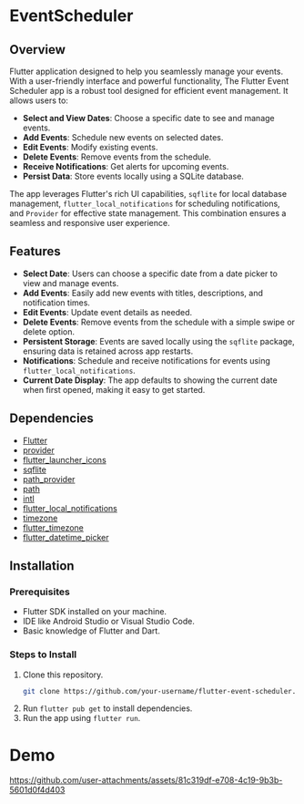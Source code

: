 # EventScheduler

## Overview
Flutter application designed to help you seamlessly manage your events. With a user-friendly interface and powerful functionality,
The Flutter Event Scheduler app is a robust tool designed for efficient event management. It allows users to:

- **Select and View Dates**: Choose a specific date to see and manage events.
- **Add Events**: Schedule new events on selected dates.
- **Edit Events**: Modify existing events.
- **Delete Events**: Remove events from the schedule.
- **Receive Notifications**: Get alerts for upcoming events.
- **Persist Data**: Store events locally using a SQLite database.

The app leverages Flutter's rich UI capabilities, `sqflite` for local database management, `flutter_local_notifications` for scheduling notifications, and `Provider` for effective state management. This combination ensures a seamless and responsive user experience.

## Features

- **Select Date**: Users can choose a specific date from a date picker to view and manage events.
- **Add Events**: Easily add new events with titles, descriptions, and notification times.
- **Edit Events**: Update event details as needed.
- **Delete Events**: Remove events from the schedule with a simple swipe or delete option.
- **Persistent Storage**: Events are saved locally using the `sqflite` package, ensuring data is retained across app restarts.
- **Notifications**: Schedule and receive notifications for events using `flutter_local_notifications`.
- **Current Date Display**: The app defaults to showing the current date when first opened, making it easy to get started.

## Dependencies

- [Flutter](https://flutter.dev/)
- [provider](https://pub.dev/packages/provider)
- [flutter_launcher_icons](https://pub.dev/packages/get)
- [sqflite](https://pub.dev/packages/sqflite)
- [path_provider](https://pub.dev/packages/path_provider)
- [path](https://pub.dev/packages/path)
- [intl](https://pub.dev/packages/intl)
- [flutter_local_notifications](https://pub.dev/packages/flutter_local_notifications)
- [timezone](https://pub.dev/packages/timezone)
- [flutter_timezone](https://pub.dev/packages/flutter_timezone)
- [flutter_datetime_picker](https://pub.dev/packages/flutter_datetime_picker)
  
## Installation

### Prerequisites
- Flutter SDK installed on your machine.
- IDE like Android Studio or Visual Studio Code.
- Basic knowledge of Flutter and Dart.
### Steps to Install
1. Clone this repository.
      ```bash
   git clone https://github.com/your-username/flutter-event-scheduler.git](https://github.com/DagiABAY/EventScheduler.git
2. Run `flutter pub get` to install dependencies.
3. Run the app using `flutter run`.
   
# Demo 
https://github.com/user-attachments/assets/81c319df-e708-4c19-9b3b-5601d0f4d403


